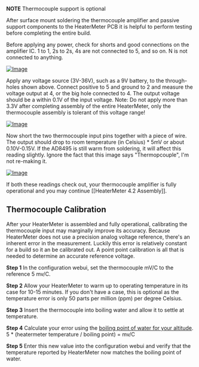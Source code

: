 **NOTE** Thermocouple support is optional

After surface mount soldering the thermocouple amplifier and passive support components to the HeaterMeter PCB it is helpful to perform testing before completing the entire build.

Before applying any power, check for shorts and good connections on the amplifier IC. 1 to 1, 2s to 2s, 4s are not connected to 5, and so on. N is not connected to anything.

[![Image](https://lh4.googleusercontent.com/-Kh_LT5hR6d0/U7LKnSV0zHI/AAAAAAAAB-M/4sOadQlmvtQ/s800/tctest.png)](https://picasaweb.google.com/lh/photo/zE9keGB7s7CKZ6AQei-xmdMTjNZETYmyPJy0liipFm0?feat=embedwebsite)

Apply any voltage source (3V-36V), such as a 9V battery, to the through-holes shown above. Connect positive to 5 and ground to 2 and measure the voltage output at 4, or the big hole connected to 4. The output voltage should be a within 0.1V of the input voltage. Note: Do not apply more than 3.3V after completing assembly of the entire HeaterMeter, only the thermocouple assembly is tolerant of this voltage range!

[![Image](https://lh5.googleusercontent.com/-tzSIMYeJ5fc/U67YFVvNZoI/AAAAAAAAB5c/b1tfShFSBd4/s640/IMG_2178.JPG)](https://picasaweb.google.com/lh/photo/5j-yXLAi8KqRpkfs5NWmJdMTjNZETYmyPJy0liipFm0?feat=embedwebsite)

Now short the two thermocouple input pins together with a piece of wire. The output should drop to room temperature (in Celsius) * 5mV or about 0.10V-0.15V. If the AD8495 is still warm from soldering, it will affect this reading slightly. Ignore the fact that this image says "Thermopcouple", I'm not re-making it.

[![Image](https://lh3.googleusercontent.com/-0rt6xKf4kgE/U7FtumnXQvI/AAAAAAAAB90/Ow9Nng21Xak/s640/IMG_2178.JPG)](https://picasaweb.google.com/lh/photo/lzmhqbW1Ol1GYJtHS0wjINMTjNZETYmyPJy0liipFm0?feat=embedwebsite)

If both these readings check out, your thermocouple amplifier is fully operational and you may continue [[HeaterMeter 4.2 Assembly]].

## Thermocouple Calibration

After your HeaterMeter is assembled and fully operational, calibrating the thermocouple input may marginally improve its accuracy. Because HeaterMeter does not use a precision analog voltage reference, there's an inherent error in the measurement. Luckily this error is relatively constant for a build so it an be calibrated out. A point point calibration is all that is needed to determine an accurate reference voltage.

**Step 1** In the configuration webui, set the thermocouple mV/C to the reference 5 mv/C.

**Step 2** Allow your HeaterMeter to warm up to operating temperature in its case for 10-15 minutes. If you don't have a case, this is optional as the temperature error is only 50 parts per million (ppm) per degree Celsius.

**Step 3** Insert the thermocouple into boiling water and allow it to settle at temperature.

**Step 4** Calculate your error using the [boiling point of water for your altitude](http://www.engineeringtoolbox.com/boiling-points-water-altitude-d_1344.html). 5 * (heatermeter temperature / boiling point) = mv/C

**Step 5** Enter this new value into the configuration webui and verify that the temperature reported by HeaterMeter now matches the boiling point of water.